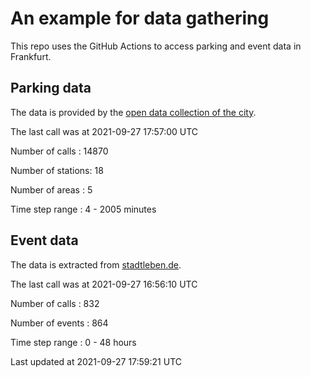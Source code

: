 # An example for data gathering

This repo uses the GitHub Actions to access parking and event data in Frankfurt.

## Parking data
The data is provided by the [open data collection of the city](https://www.offenedaten.frankfurt.de/).

The last call was at 2021-09-27 17:57:00 UTC

Number of calls   : 14870

Number of stations:    18

Number of areas   :     5

Time step range   :     4 -  2005 minutes


## Event data
The data is extracted from [stadtleben.de](https://stadtleben.de/frankfurt/).

The last call was at 2021-09-27 16:56:10 UTC

Number of calls   : 832

Number of events  : 864

Time step range   :   0 -  48 hours


Last updated at 2021-09-27 17:59:21 UTC
